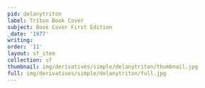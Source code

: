 ```yaml
---
pid: delanytriton
label: Triton Book Cover
subject: Book Cover First Edition
_date: '1977'
writing: 
order: '11'
layout: sf_item
collection: sf
thumbnail: img/derivatives/simple/delanytriton/thumbnail.jpg
full: img/derivatives/simple/delanytriton/full.jpg
---
```

